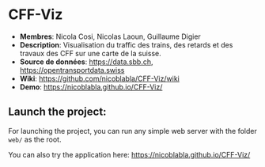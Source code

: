 # CFF-Viz

* **Membres**: Nicola Cosi, Nicolas Laoun, Guillaume Digier
* **Description**: Visualisation du traffic des trains, des retards et des travaux des CFF sur une carte de la suisse.
* **Source de données**: https://data.sbb.ch, https://opentransportdata.swiss
* **Wiki**: https://github.com/nicoblabla/CFF-Viz/wiki
* **Demo**: https://nicoblabla.github.io/CFF-Viz/

## Launch the project:
For launching the project, you can run any simple web server with the folder `web/` as the root.

You can also try the application here: https://nicoblabla.github.io/CFF-Viz/
